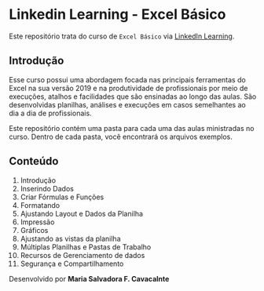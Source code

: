 # Linkedin Learning - Excel Básico
Este repositório trata do curso de `Excel Básico` via [LinkedIn Learning][lil-course-url].

## Introdução
Esse curso possui uma abordagem focada nas principais ferramentas do Excel na sua versão 2019 e na produtividade de profissionais por meio de execuções, atalhos e facilidades que são ensinadas ao longo das aulas. São desenvolvidas planilhas, análises e execuções em casos semelhantes ao dia a dia de profissionais.

Este repositório contém uma pasta para cada uma das aulas ministradas no curso. Dentro de cada pasta, você encontrará os arquivos exemplos. 

## Conteúdo
1. Introdução
2. Inserindo Dados
3. Criar Fórmulas e Funções
4. Formatando
5. Ajustando Layout e Dados da Planilha	
6. Impressão
7. Gráficos
8. Ajustando as vistas da planilha
9. Múltiplas Planilhas e Pastas de Trabalho
10. Recursos de Gerenciamento de dados
11. Segurança e Compartilhamento

[lil-course-url]: https://www.linkedin.com/learning/

Desenvolvido por **Maria Salvadora F. Cavacalnte**
